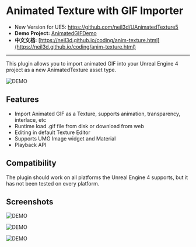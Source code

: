 # Animated Texture with GIF Importer

- New Version for UE5: https://github.com/neil3d/UAnimatedTexture5  
- **Demo Project:** [AnimatedGIFDemo](https://github.com/neil3d/UnrealCookBook/tree/master/AnimatedGIFDemo)    
- **中文文档:** [https://neil3d.github.io/coding/anim-texture.html](https://neil3d.github.io/coding/anim-texture.html)

----
This plugin allows you to import animated GIF into your Unreal Engine 4 project as a new AnimatedTexture asset type.

![DEMO](./Docs/Demo.gif)

## Features

* Import Animated GIF as a Texture, supports animation, transparency, interlace, etc
* Runtime load .gif file from disk or download from web
* Editing in default Texture Editor
* Supports UMG Image widget and Material
* Playback API

## Compatibility

The plugin should work on all platforms the Unreal Engine 4 supports, but it has not been tested on every platform.

## Screenshots

![DEMO](./Docs/Demo_UMG.png)

![DEMO](./Docs/Demo_Mtl.png)

![DEMO](./Docs/Demo_API.png)

